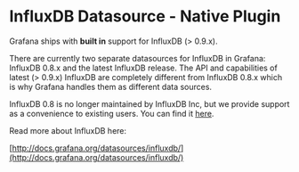 # InfluxDB Datasource -  Native Plugin

Grafana ships with **built in** support for InfluxDB (> 0.9.x).

There are currently two separate datasources for InfluxDB in Grafana: InfluxDB 0.8.x and the latest InfluxDB release. The API and capabilities of latest (> 0.9.x) InfluxDB are completely different from InfluxDB 0.8.x which is why Grafana handles them as different data sources.

InfluxDB 0.8 is no longer maintained by InfluxDB Inc, but we provide support as a convenience to existing users. You can find it [here](https://argos.goback.world/plugins/grafana-influxdb-08-datasource).

Read more about InfluxDB here:

[http://docs.grafana.org/datasources/influxdb/](http://docs.grafana.org/datasources/influxdb/)
